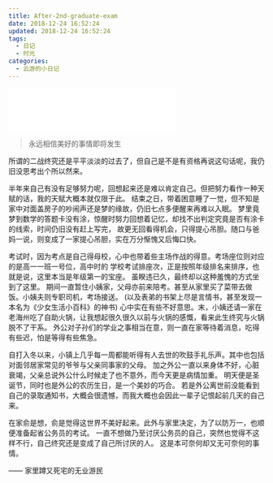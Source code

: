 ```yaml
---
title: After-2nd-graduate-exam
date: 2018-12-24 16:52:24
updated: 2018-12-24 16:52:24
tags:
  - 日记
  - 时光
categories:
  - 云游的小日记
---
```


<iframe frameborder="no" border="0" marginwidth="0" marginheight="0" width=330 height=86 src="//music.163.com/outchain/player?type=2&id=668479&auto=0&height=66"></iframe>

> 永远相信美好的事情即将发生

<!-- more -->

所谓的二战终究还是平平淡淡的过去了，但自己是不是有资格再说这句话呢，我仍旧没思考出个所以然来。

半年来自己有没有足够努力呢，回想起来还是难以肯定自己。但把努力看作一种天赋的话，我的天赋大概本就仅限于此。
结束之日，带着困意睡了一觉，但不知是家中对面盖房子的吵闹声还是梦的缘故，仍旧七点多便醒来再难以入眠。
梦里竟梦到数学的答题卡没有涂，惊醒时努力回想着记忆，却找不出判定究竟是否有涂卡的线索，时间仍旧没有赶上写完，
故更无回看得机会，只得提心吊胆。随口与爸妈一说，则变成了一家提心吊胆，实在万分惭愧又后悔口快。

考试时，因为考点是自己得母校，心中也带着些主场作战的得意。考场座位则对应的是高一一班一号位，高中时的
学校考试排座次，正是按照年级排名来排序，也就是说，这里本当是年级第一的宝座。
虽睽违已久，最终却以这种羞愧的方式坐到了这里。
期间一直暂住小姨家，父母亦前来陪考。甚至从家里买了菜带去做饭。小姨夫则专职司机，考场接送。
(以及表弟的书架上尽是言情书，甚至发现一本名为《少女生活小百科》的神书)
心中实在有些不好意思。末，小姨还请一家在老海州吃了自助火锅，让我想起很久很久以前与火锅的感慨，看来此生终究与火锅脱不了干系。
外公对子孙们的学业之事相当在意，则一直在家等待着消息，吃得有些迟，怕是等得有些焦急。

自打入冬以来，小镇上几乎每一周都能听得有人去世的吹鼓手礼乐声。其中也包括对面邻居家常见的爷爷与父亲同事家的父母。
加之外公一直以来身体不好，心脏衰竭，父亲总说外公什么时候走了也不意外，而今天更是病情加重。
明天便是圣诞节，同时也是外公的农历生日，是一个美妙的巧合。
若是外公离世前没能看到自己的录取通知书，大概会很遗憾，而我大概也会因此一辈子记恨起前几天的自己来。

在家俞是想，俞是觉得这世界不美好起来。此外与家里决定，为了以防万一，也顺便准备起省公务员的考试。
一直不想做乃至讨厌公务员的自己，突然也觉得不这样不行，自己终究还是变成了自己所讨厌的人。
这是本可奈何却又无可奈何的事情。

—— 家里蹲又死宅的无业游民